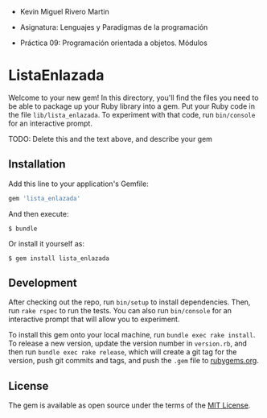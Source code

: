 - Kevin Miguel Rivero Martin

- Asignatura: Lenguajes y Paradigmas de la programación

- Práctica 09: Programación orientada a objetos. Módulos

# ListaEnlazada

Welcome to your new gem! In this directory, you'll find the files you need to be able to package up your Ruby library into a gem. Put your Ruby code in the file `lib/lista_enlazada`. To experiment with that code, run `bin/console` for an interactive prompt.

TODO: Delete this and the text above, and describe your gem

## Installation

Add this line to your application's Gemfile:

```ruby
gem 'lista_enlazada'
```

And then execute:

    $ bundle

Or install it yourself as:

    $ gem install lista_enlazada

## Development

After checking out the repo, run `bin/setup` to install dependencies. Then, run `rake rspec` to run the tests. You can also run `bin/console` for an interactive prompt that will allow you to experiment.

To install this gem onto your local machine, run `bundle exec rake install`. To release a new version, update the version number in `version.rb`, and then run `bundle exec rake release`, which will create a git tag for the version, push git commits and tags, and push the `.gem` file to [rubygems.org](https://rubygems.org).

## License

The gem is available as open source under the terms of the [MIT License](http://opensource.org/licenses/MIT).

